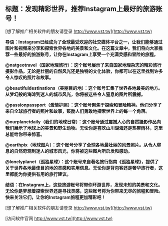 ## **标题：发现精彩世界，推荐Instagram上最好的旅游账号！**

[想了解推广相关软件的朋友请登录 http://www.vst.tw](http://www.vst.tw)

**导语：Instagram已经成为了全球最受欢迎的社交媒体平台之一，让我们能够通过图片和视频来分享和探索世界各地的美景和文化。在这篇文章中，我们将向大家推荐一些最好的旅游账号，让你在Instagram上享受一个充满灵感和冒险的旅程。**

**@natgeotravel（国家地理旅行）：这个账号展示了来自国家地理杂志的精彩旅行摄影作品。无论是壮丽的自然风光还是独特的文化体验，你都可以在这里找到许多令人惊叹的照片和故事。**

**@beautifuldestinations（美丽目的地）：这个账号汇集了世界各地最美的地方。从梦幻般的海滩到迷人的城市风光，你将被这些令人窒息的图片所震撼。**

**@passionpassport（激情护照）：这个账号聚焦于探索和冒险精神。他们分享了来自全球旅行者的照片和故事，鼓励人们勇敢地探索世界上的每一个角落。**

**@ourplanetdaily（我们的地球日常）：这个账号通过震撼人心的自然摄影作品向我们展示了地球上的美景和野生动物。无论你是喜欢山川湖海还是热带雨林，这里总能给你带来惊喜。**

**@earthpix（地球图片）：这个账号分享了全球各地最壮丽的风景照片。从令人窒息的自然奇观到迷人的城市风光，你将被这些图片所启发和感动。**

**@lonelyplanet（孤独星球）：这个账号来自著名旅行指南《孤独星球》，提供了关于世界各地最佳目的地的灵感和实用信息。无论你是背包客还是奢华旅行者，这里都能为你提供有用的旅行建议。**

**结语：在Instagram上，这些旅游账号将带你环游世界，发现未知的美景和文化。无论你是梦想着探索世界还是寻找灵感，这些账号将为你带来无尽的旅程和冒险。快来关注它们，让你的Instagram旅程更加精彩吧！**

[想了解推广相关软件的朋友请登录 http://www.vst.tw](http://www.vst.tw)


[访问软件官网 http://www.vst.tw](http://www.vst.tw)
